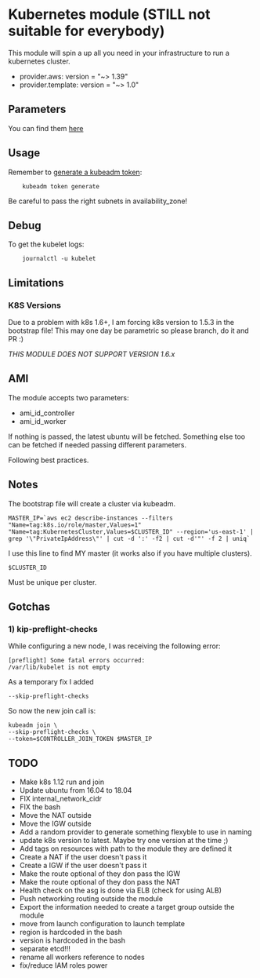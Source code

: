 # Kubernetes module (STILL not suitable for everybody)

This module will spin a up all you need in your infrastructure to run
a kubernetes cluster.

- provider.aws: version = "~> 1.39"
- provider.template: version = "~> 1.0"

## Parameters

You can find them [here](params.md)

## Usage

Remember to [generate a kubeadm token](https://kubernetes.io/docs/reference/setup-tools/kubeadm/kubeadm-token/#cmd-token-generate):

        kubeadm token generate

Be careful to pass the right subnets in availability_zone!

## Debug

To get the kubelet logs:

        journalctl -u kubelet

## Limitations

### K8S Versions

Due to a problem with k8s 1.6+, I am forcing k8s version to 1.5.3 in the
bootstrap file! This may one day be parametric so please branch, do it and PR :)

*THIS MODULE DOES NOT SUPPORT VERSION 1.6.x*

## AMI

The module accepts two parameters:

- ami_id_controller
- ami_id_worker

If nothing is passed, the latest ubuntu will be fetched.
Something else too can be fetched if needed passing different parameters.

Following best practices.

## Notes

The bootstrap file will create a cluster via kubeadm.

    MASTER_IP=`aws ec2 describe-instances --filters "Name=tag:k8s.io/role/master,Values=1" "Name=tag:KubernetesCluster,Values=$CLUSTER_ID" --region='us-east-1' | grep '\"PrivateIpAddress\"' | cut -d ':' -f2 | cut -d'"' -f 2 | uniq`

I use this line to find MY master (it works also if you have multiple clusters).

    $CLUSTER_ID

Must be unique per cluster.

## Gotchas

### 1) kip-preflight-checks

While configuring a new node, I was receiving the following error:

    [preflight] Some fatal errors occurred:
    /var/lib/kubelet is not empty

As a temporary fix I added

    --skip-preflight-checks

So now the new join call is:

    kubeadm join \
    --skip-preflight-checks \
    --token=$CONTROLLER_JOIN_TOKEN $MASTER_IP

## TODO

- Make k8s 1.12 run and join
- Update ubuntu from 16.04 to 18.04
- FIX internal_network_cidr
- FIX the bash
- Move the NAT outside
- Move the IGW outside
- Add a random provider to generate something flexyble to use in naming
- update k8s version to latest. Maybe try one version at the time ;)
- Add tags on resources with path to the module they are defined it
- Create a NAT if the user doesn't pass it
- Create a IGW if the user doesn't pass it
- Make the route optional of they don pass the IGW
- Make the route optional of they don pass the NAT
- Health check on the asg is done via ELB (check for using ALB)
- Push networking routing outside the module
- Export the information needed to create a target group outside the module
- move from launch configuration to launch template
- region is hardcoded in the bash
- version is hardcoded in the bash
- separate etcd!!!
- rename all workers reference to nodes
- fix/reduce IAM roles power